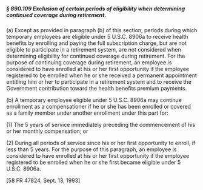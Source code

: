 ##### § 890.109 Exclusion of certain periods of eligibility when determining continued coverage during retirement. #####

(a) Except as provided in paragraph (b) of this section, periods during which temporary employees are eligible under 5 U.S.C. 8906a to receive health benefits by enrolling and paying the full subscription charge, but are not eligible to participate in a retirement system, are not considered when determining eligibility for continued coverage during retirement. For the purpose of continuing coverage during retirement, an employee is considered to have enrolled at his or her first opportunity if the employee registered to be enrolled when he or she received a permanent appointment entitling him or her to participate in a retirement system and to receive the Government contribution toward the health benefits premium payments.

(b) A temporary employee eligible under 5 U.S.C. 8906a may continue enrollment as a compensationer if he or she has been enrolled or covered as a family member under another enrollment under this part for:

(1) The 5 years of service immediately preceding the commencement of his or her monthly compensation; or

(2) During all periods of service since his or her first opportunity to enroll, if less than 5 years. For the purpose of this paragraph, an employee is considered to have enrolled at his or her first opportunity if the employee registered to be enrolled when he or she first became eligible under 5 U.S.C. 8906a.

[58 FR 47824, Sept. 13, 1993]